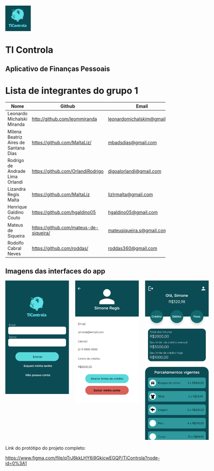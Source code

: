 <img 
    src="images\LogoTiControla.png" 
    alt="TiControla icon"
    style="width: 80px; 
    /* float: left; */
    margin-right: 10px;"
/>

# TI Controla
## Aplicativo de Finanças Pessoais

# Lista de integrantes do grupo 1

|Nome      |Github|Email                    |
|----------|------|-------------------------|
|Leonardo Michalski Miranda|http://github.com/leommiranda|leonardomichalskim@gmail.com|
|Milena Beatriz Aires de Santana Dias|https://github.com/MaltaLiz/|mbadsdias@gmail.com      |
|Rodrigo de Andrade Lima Orlandi|https://github.com/OrlandiRodrigo|digoalorlandi@gmail.com  |
|Lizandra Regis Malta|https://github.com/MaltaLiz|lizlrmalta@gmail.com     |
|Henrique Galdino Couto|https://github.com/hgaldino05|hgaldino05@gmail.com     |
|Mateus de Siqueira|https://github.com/mateus-de-siqueira/|mateusiqueira.s@gmail.com|
|Rodolfo Cabral Neves|https://github.com/roddas/|roddas360@gmail.com      |        |

## Imagens das interfaces do app

<div 
style="
    width: 900px;
    display: flex;
    /* float: left; */
    margin-right: 10px;"
>
    <div style="margin-right: 10px;">
        <img 
            src="images\Login.png" 
            alt="TiControla icon"
            style="width: 200px; 
            /* float: left; */
            margin-right: 10px;"
        />
    </div>
    <div style="margin-right: 10px;">
        <img 
            src="images\Perfil.png" 
            alt="TiControla icon"
            style="width: 200px; 
            /* float: left; */
            margin-right: 10px;"
        />
    </div>
    <div>
        <img 
            src="images\Home.png" 
            alt="TiControla icon"
            style="width: 200px; 
            /* float: left; */
            margin-right: 10px;"
        />
    </div>
</div>

Link do protótipo do projeto completo: 

https://www.figma.com/file/qTrJ6kkLHY6i9GkicwEGQP/TiControla?node-id=0%3A1


